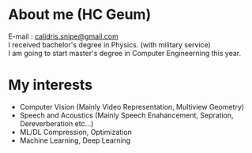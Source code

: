 # About me (HC Geum)
E-mail : calidris.snipe@gmail.com  
I received bachelor's degree in Physics. (with military service)  
I am going to start master's degree in Computer Engineerning this year.  
# My interests
- Computer Vision (Mainly Video Representation, Multiview Geometry)
- Speech and Acoustics (Mainly Speech Enahancement, Sepration, Dereverberation etc...)
- ML/DL Compression, Optimization
- Machine Learning, Deep Learning
